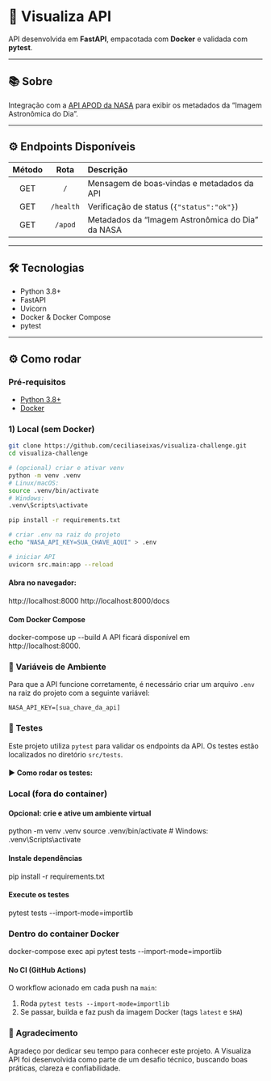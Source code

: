 # 🚀 Visualiza API

API desenvolvida em **FastAPI**, empacotada com **Docker** e validada com **pytest**.

---

## 📚 Sobre

Integração com a [API APOD da NASA](https://api.nasa.gov/) para exibir os metadados da “Imagem Astronômica do Dia”.

---

## ⚙️ Endpoints Disponíveis

| Método | Rota      | Descrição                                         |
|:------:|:---------:|:--------------------------------------------------|
| GET    | `/`       | Mensagem de boas‑vindas e metadados da API        |
| GET    | `/health` | Verificação de status (`{"status":"ok"}`)         |
| GET    | `/apod`   | Metadados da “Imagem Astronômica do Dia” da NASA  |

---

## 🛠 Tecnologias

- Python 3.8+  
- FastAPI  
- Uvicorn  
- Docker & Docker Compose  
- pytest  

---

## ⚙️ Como rodar

### Pré‑requisitos

- [Python 3.8+](https://www.python.org/downloads/)  
- [Docker](https://www.docker.com/)  

### 1) Local (sem Docker)

```bash
git clone https://github.com/ceciliaseixas/visualiza-challenge.git
cd visualiza-challenge

# (opcional) criar e ativar venv
python -m venv .venv
# Linux/macOS:
source .venv/bin/activate
# Windows:
.venv\Scripts\activate

pip install -r requirements.txt

# criar .env na raiz do projeto
echo "NASA_API_KEY=SUA_CHAVE_AQUI" > .env

# iniciar API
uvicorn src.main:app --reload

```

#### Abra no navegador:
http://localhost:8000
http://localhost:8000/docs

#### Com Docker Compose
docker-compose up --build
A API ficará disponível em http://localhost:8000.


### 📄 Variáveis de Ambiente

Para que a API funcione corretamente, é necessário criar um arquivo `.env` na raiz do projeto com a seguinte variável:

```env
NASA_API_KEY=[sua_chave_da_api]

```
### 🧪 Testes

Este projeto utiliza `pytest` para validar os endpoints da API. Os testes estão localizados no diretório `src/tests`.

#### ▶ Como rodar os testes:

### Local (fora do container)

#### Opcional: crie e ative um ambiente virtual
python -m venv .venv
source .venv/bin/activate    # Windows: .venv\Scripts\activate

#### Instale dependências
pip install -r requirements.txt

#### Execute os testes
pytest tests --import-mode=importlib

### Dentro do container Docker
docker-compose exec api pytest tests --import-mode=importlib

#### No CI (GitHub Actions)
O workflow acionado em cada push na `main`:
1. Roda `pytest tests --import-mode=importlib`
2. Se passar, builda e faz push da imagem Docker (tags `latest` e `SHA`)

### 💜 Agradecimento

Agradeço por dedicar seu tempo para conhecer este projeto.
A Visualiza API foi desenvolvida como parte de um desafio técnico, buscando boas práticas, clareza e confiabilidade. 


